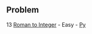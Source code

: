 ## Problem
13 [Roman to Integer](https://leetcode.com/problems/roman-to-integer/) - Easy - [Py][13-py]

[13-py]:python/0013-roman-to-integer.py
